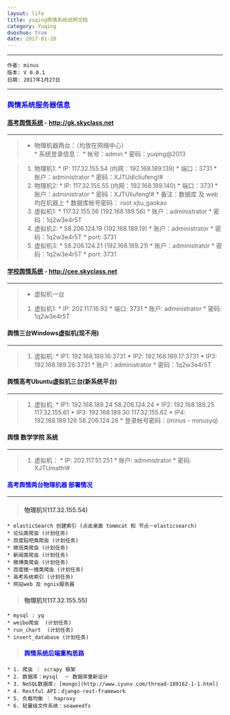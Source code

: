 ```yaml
---
layout: life
title: yuqing舆情系统说明文档
category: Yuqing
duoshuo: true
date: 2017-01-28
---
```


******

	作者: minus
	版本: V 0.0.1
	日期: 2017年1月27日

<!-- more -->

*******

### **<font color="blue">舆情系统服务器信息</font>**

#### [高考舆情系统](http://gk.skyclass.net) - http://gk.skyclass.net
___
> * 物理机器两台：（均放在网络中心）	
    * 系统登录信息：
    * 帐号：admin
    * 密码：yuqing@2013
    
> 1. 物理机1:
    * IP: 117.32.155.54 (内网：192.168.189.139) 
    * 端口：3731
    * 账户：administrator
    * 密码：XJTUdlcliufeng!#
> 2. 物理机2:
    * IP: 117.32.155.55 (内网：192.168.189.140)
    * 端口：3731
    * 账户：administrator
    * 密码：XJTUliufeng!#
    * 备注：数据库 及 web 均在机器上
    * 数据库帐号密码： root  xjtu_gaokao	
> 3. 虚拟机1:
    * 117.32.155.56 (192.168.189.56)
    * 账户：administrator
    * 密码：1q2w3e4r5T	
> 4. 虚拟机2: 
    * 58.206.124.19 (192.168.189.19)
    * 账户：administrator
    * 密码：1q2w3e4r5T
    * port: 3731
> 5. 虚拟机3:
    * 58.206.124.21 (192.168.189.21)
    * 账户：administrator
    * 密码：1q2w3e4r5T
    * port: 3731

#### [学校舆情系统](http://cee.skyclass.net) - http://cee.skyclass.net
___
> * 虚拟机一台
> 1. 虚拟机1:
    * IP: 202.117.16.92
    * 端口: 3731
    * 账户: administrator
    * 密码: 1q2w3e4r5T

#### 舆情三台Windows虚拟机(现不用)
___
> 1. 虚拟机:
    * IP1: 192.168.189.16:3731
    * IP2: 192.168.189.17:3731
    * IP3: 192.168.189.26:3731
    * 账户：administrator
    * 密码：1q2w3e4r5T

#### 舆情高考Ubuntu虚拟机三台(新系统平台)
___
> 1. 虚拟机:
    * IP1: 192.168.189.24  58.206.124.24
    * IP2: 192.168.189.25  117.32.155.61
    * IP3: 192.168.189.30  117.32.155.62
    * IP4: 192.168.189.126 58.206.124.26
    * 登录帐号密码：(minus - minusyq)
    
#### 舆情 数学学院 系统
___
> 1. 虚拟机：
    * IP: 202.117.51.251
    * 账户: administrator
    * 密码: XJTUmath!#

#### <font color="blue">高考舆情两台物理机器 部署情况</font>
___
> #### 物理机1(117.32.155.54)
    * elasticSearch 创建索引 (点击桌面 tommcat 和 节点－elasticsearch)
    * 论坛类爬虫 (计划任务)
    * 百度贴吧类爬虫 (计划任务)
    * 微信类爬虫 (计划任务)
    * 新闻类爬虫 (计划任务)
    * 微博类爬虫 (计划任务)
    * 百度搜一搜类爬虫 (计划任务)
    * 高考系统索引 (计划任务)
    * 网站web 及 ngnix服务器

> #### 物理机1(117.32.155.55)
    * mysql : yq
    * weibo爬虫  (计划任务)
    * run_chart  (计划任务)
    * insert_database (计划任务)
	
	
> #### <font color="blue">舆情系统后端重构思路</font>
    * 1. 爬虫 ： scrapy 框架
    * 2. 数据库：mysql  － 数据库重新设计
    * 3. NoSQL数据库: [mongo](http://www.iyunv.com/thread-189162-1-1.html)
    * 4. Restful API：django-rest-framework
    * 5. 负载均衡 ： haproxy
    * 6. 轻量级文件系统：seaweedfs
